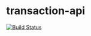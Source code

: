 # transaction-api

[![Build Status](https://api.travis-ci.org/jbspeakr/transaction-api.svg?branch=master)](https://travis-ci.org/jbspeakr/transaction-api)